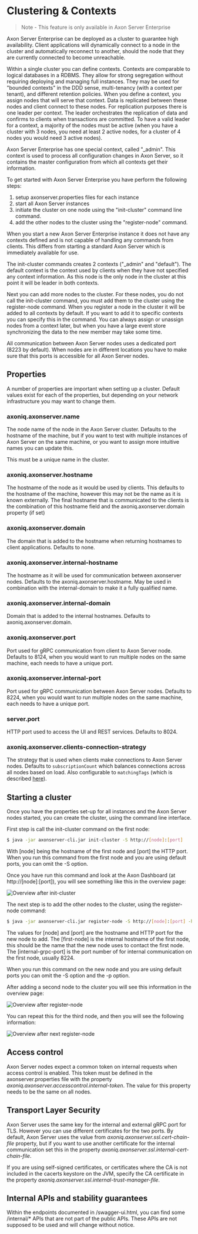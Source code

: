 # Clustering & Contexts

> Note - This feature is only available in Axon Server Enterprise

Axon Server Enterprise can be deployed as a cluster to guarantee high availability. Client applications will dynamically connect to a node in the cluster and automatically reconnect to another,
should the node that they are currently connected to become unreachable.

Within a single cluster you can define contexts. Contexts are comparable to logical databases in a RDBMS. They allow for strong segregation without requiring deploying and managing full instances.
They may be used for "bounded contexts" in the DDD sense, multi-tenancy (with a context per tenant), and different retention policies.
When you define a context, you assign nodes that will serve that context. Data is replicated between these nodes and client connect to these nodes. For replication purposes there is one leader
per context. The leader orchestrates the replication of data and confirms to clients when transactions are committed. To have a valid leader
for a context, a majority of the nodes must be active (when you have a cluster with 3 nodes, you need at least 2 active nodes, for a cluster of 4 nodes you would need 3 active nodes).

Axon Server Enterprise has one special context, called "_admin". This context is used to process all configuration changes in Axon Server, so it contains the master configuration from which
all contexts get their information.

To get started with Axon Server Enterprise you have perform the following steps:

1. setup axonserver.properties files for each instance
2. start all Axon Server instances
3. initiate the cluster on one node using the "init-cluster" command line command.
4. add the other nodes to the cluster using the "register-node" command.

When you start a new Axon Server Enterprise instance it does not have any contexts defined and is not capable of handling any commands from clients. This differs from starting a standard
 Axon Server which is immediately available for use.

The init-cluster commands creates 2 contexts ("_admin" and "default"). The default context is the context used by clients when they have not specified any context information.
As this node is the only node in the cluster at this point it will be leader in both contexts.

Next you can add more nodes to the cluster. For these nodes, you do not call the init-cluster command, you must add them to the cluster using the register-node command. When you register a
node in the cluster it will be added to all contexts by default. If you want to add it to specific contexts you can specify this in the command. You can always assign or unassign nodes from
a context later, but when you have a large event store synchronizing the data to the new member may take some time.

All communication between Axon Server nodes uses a dedicated port (8223 by default). When nodes are in different locations you have to make sure that this ports is accessible for all
Axon Server nodes.

## Properties

A number of properties are important when setting up a cluster. Default values exist for each of the properties, but depending on your network infrastructure you may want to change them.

### axoniq.axonserver.name

The node name of the node in the Axon Server cluster. Defaults to the hostname of the machine, but if you want to test with multiple instances of Axon Server on the same machine, or you want
to assign more intuitive names you can update this.

This must be a unique name in the cluster.

### axoniq.axonserver.hostname

The hostname of the node as it would be used by clients. This defaults to the hostname of the machine, however this may not be the name as it is known externally. The final hostname that is
communicated to the clients is the combination of this hostname field and the axoniq.axonserver.domain property (if set)

### axoniq.axonserver.domain

The domain that is added to the hostname when returning hostnames to client applications. Defaults to none.

### axoniq.axonserver.internal-hostname

The hostname as it will be used for communication between axonserver nodes. Defaults to the axoniq.axonserver.hostname.
May be used in combination with the internal-domain to make it a fully qualified name.

### axoniq.axonserver.internal-domain

Domain that is added to the internal hostnames. Defaults to axoniq.axonserver.domain.

### axoniq.axonserver.port

Port used for gRPC communication from client to Axon Server node. Defaults to 8124, when you would want to run multiple nodes 
on the same machine, each needs to have a unique port.

### axoniq.axonserver.internal-port

Port used for gRPC communication between Axon Server nodes. Defaults to 8224, when you would want to run multiple nodes
on the same machine, each needs to have a unique port.

### server.port

HTTP port used to access the UI and REST services. Defaults to 8024.

### axoniq.axonserver.clients-connection-strategy

The strategy that is used when clients make connections to Axon Server nodes. Defaults to `subscriptionCount` which balances connections across all nodes based on load. Also  configurable to `matchingTags` (which is described [here](../../../operations-guide/setting-up-axon-server/tagging.md)).


## Starting a cluster

Once you have the properties set-up for all instances and the Axon Server nodes started, you can
create the cluster, using the command line interface.

First step is call the init-cluster command on the first node:

```bash
$ java -jar axonserver-cli.jar init-cluster -S http://[node]:[port]
```

With [node] being the hostname of the first node and [port] the HTTP port. When you run this command
from the first node and you are using default ports, you can omit the -S option.

Once you have run this command and look at the Axon Dashboard (at http://[node]:[port]), you will see something
like this in the overview page:

![Overview after init-cluster](/.gitbook/assets/axonserver-overview1.png)

The next step is to add the other nodes to the cluster, using the register-node command:

```bash
$ java -jar axonserver-cli.jar register-node -S http://[node]:[port] -h [first-node] -p [internal-grpc-port]
```

The values for [node] and [port] are the hostname and HTTP port for the new node to add. The [first-node] is the internal hostname of
the first node, this should be the name that the new node uses to contact the first node. The [internal-grpc-port] is the port number of
for internal communication on the first node, usually 8224.

When you run this command on the new node and you are using default ports you can omit the -S option and the -p option.

After adding a second node to the cluster you will see this information in the overview page:

![Overview after register-node](/.gitbook/assets/axonserver-overview2.png)

You can repeat this for the third node, and then you will see the following information:

![Overview after next register-node](/.gitbook/assets/axonserver-overview3.png)

## Access control

Axon Server nodes expect a common token on internal requests when access control is enabled. This token must be defined in the axonserver.properties file
with the property *axoniq.axonserver.accesscontrol.internal-token*. The value for this property needs to be the same on all nodes.   

## Transport Layer Security

Axon Server uses the same key for the internal and external gRPC port for TLS. However you can use different certificates for the two ports.
By default, Axon Server uses the value from *axoniq.axonserver.ssl.cert-chain-file* property, but if you want to use another certificate for the internal communication
set this in the property *axoniq.axonserver.ssl.internal-cert-chain-file*.

If you are using self-signed certificates, or certificates where the CA is not included in the cacerts keystore on the JVM,
specify the CA certificate in the property *axoniq.axonserver.ssl.internal-trust-manager-file*.  


## Internal APIs and stability guarantees

Within the endpoints documented in /swagger-ui.html, you can find some /internal/* APIs that are not part of the public APIs.
These APIs are not supposed to be used and will change without notice.
